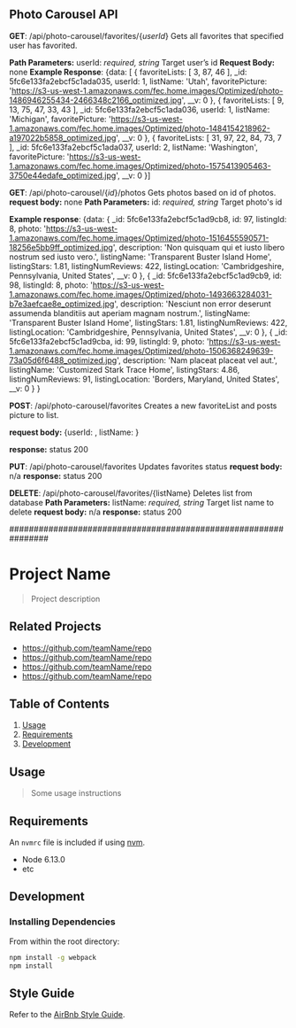
## Photo Carousel API
**GET**: /api/photo-carousel/favorites/{_userId_}
Gets all favorites that specified user has favorited.

**Path Parameters:**
userId: _required, string_
Target user’s id
**Request Body:** none
**Example Response**:
{data: [
  {
    favoriteLists: [ 3, 87, 46 ],
    _id: 5fc6e133fa2ebcf5c1ada035,
    userId: 1,
    listName: 'Utah',
    favoritePicture: 'https://s3-us-west-1.amazonaws.com/fec.home.images/Optimized/photo-1486946255434-2466348c2166_optimized.jpg',
    __v: 0
  },
  {
    favoriteLists: [ 9, 13, 75, 47, 33, 43 ],
    _id: 5fc6e133fa2ebcf5c1ada036,
    userId: 1,
    listName: 'Michigan',
    favoritePicture: 'https://s3-us-west-1.amazonaws.com/fec.home.images/Optimized/photo-1484154218962-a197022b5858_optimized.jpg',
    __v: 0
  },
  {
    favoriteLists: [ 31, 97, 22, 84, 73, 7 ],
    _id: 5fc6e133fa2ebcf5c1ada037,
    userId: 2,
    listName: 'Washington',
    favoritePicture: 'https://s3-us-west-1.amazonaws.com/fec.home.images/Optimized/photo-1575413905463-3750e44edafe_optimized.jpg',
    __v: 0
  }]

**GET**: /api/photo-carousel/{_id_}/photos
Gets photos based on id of photos.
**request body:** none
**Path Parameters:**
id: _required, string_
Target photo's id

**Example response**:
{data: {
    _id: 5fc6e133fa2ebcf5c1ad9cb8,
    id: 97,
    listingId: 8,
    photo: 'https://s3-us-west-1.amazonaws.com/fec.home.images/Optimized/photo-1516455590571-18256e5bb9ff_optimized.jpg',
    description: 'Non quisquam qui et iusto libero nostrum sed iusto vero.',
    listingName: 'Transparent Buster Island Home',
    listingStars: 1.81,
    listingNumReviews: 422,
    listingLocation: 'Cambridgeshire, Pennsylvania, United States',
    __v: 0
  },
  {
    _id: 5fc6e133fa2ebcf5c1ad9cb9,
    id: 98,
    listingId: 8,
    photo: 'https://s3-us-west-1.amazonaws.com/fec.home.images/Optimized/photo-1493663284031-b7e3aefcae8e_optimized.jpg',
    description: 'Nesciunt non error deserunt assumenda blanditiis aut aperiam magnam nostrum.',
    listingName: 'Transparent Buster Island Home',
    listingStars: 1.81,
    listingNumReviews: 422,
    listingLocation: 'Cambridgeshire, Pennsylvania, United States',
    __v: 0
  },
  {
    _id: 5fc6e133fa2ebcf5c1ad9cba,
    id: 99,
    listingId: 9,
    photo: 'https://s3-us-west-1.amazonaws.com/fec.home.images/Optimized/photo-1506368249639-73a05d6f6488_optimized.jpg',
    description: 'Nam placeat placeat vel aut.',
    listingName: 'Customized Stark Trace Home',
    listingStars: 4.86,
    listingNumReviews: 91,
    listingLocation: 'Borders, Maryland, United States',
    __v: 0
}
}

**POST**: /api/photo-carousel/favorites
Creates a new favoriteList and posts picture to list.

**request body:** {userId: <userId>, listName: <listName>}

**response:** status 200


**PUT**: /api/photo-carousel/favorites
Updates favorites status
**request body:** n/a
**response:** status 200

**DELETE**:  /api/photo-carousel/favorites/{listName}
Deletes list from database
**Path Parameters:**
listName: _required, string_
Target list name to delete
**request body:** n/a
**response:** status 200


################################################################


# Project Name

> Project description

## Related Projects

  - https://github.com/teamName/repo
  - https://github.com/teamName/repo
  - https://github.com/teamName/repo
  - https://github.com/teamName/repo

## Table of Contents

1. [Usage](#Usage)
1. [Requirements](#requirements)
1. [Development](#development)

## Usage

> Some usage instructions

## Requirements

An `nvmrc` file is included if using [nvm](https://github.com/creationix/nvm).

- Node 6.13.0
- etc

## Development

### Installing Dependencies

From within the root directory:

```sh
npm install -g webpack
npm install
```

## Style Guide
Refer to the [AirBnb Style Guide](https://github.com/airbnb/javascript).

